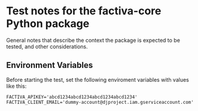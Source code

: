 # Test notes for the factiva-core Python package
General notes that describe the context the package is expected to be tested, and other considerations.

## Environment Variables
Before starting the test, set the following enviroment variables with values like this:
```
FACTIVA_APIKEY='abcd1234abcd1234abcd1234abcd1234'
FACTIVA_CLIENT_EMAIL='dummy-account@djproject.iam.gserviceaccount.com'
```

